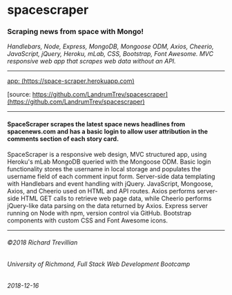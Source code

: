 # spacescraper   
### Scraping news from space with Mongo!   

*Handlebars, Node, Express, MongoDB, Mongoose ODM, Axios, Cheerio, JavaScript, jQuery, Heroku, mLab, CSS, Bootstrap, Font Awesome. MVC responsive web app that scrapes web data without an API.*
_________________________________________________

[app: (https://space-scraper.herokuapp.com)](https://space-scraper.herokuapp.com)

[source: https://github.com/LandrumTrev/spacescraper](https://github.com/LandrumTrev/spacescraper)

_________________________________________________

#### SpaceScraper scrapes the latest space news headlines from spacenews.com and has a basic login to allow user attribution in the comments section of each story card. 

SpaceScraper is a responsive web design, MVC structured app, using Heroku's mLab MongoDB queried with the Mongoose ODM. Basic login functionality stores the username in local storage and populates the username field of each comment input form. Server-side data templating with Handlebars and event handling with jQuery. JavaScript, Mongoose, Axios, and Cheerio used on HTML and API routes. Axios performs server-side HTML GET calls to retrieve web page data, while Cheerio performs jQuery-like data parsing on the data returned by Axios. Express server running on Node with npm, version control via GitHub. Bootstrap components with custom CSS and Font Awesome icons.

_________________________________________________


###### ©2018 Richard Trevillian
###### University of Richmond, Full Stack Web Development Bootcamp
###### 2018-12-16